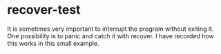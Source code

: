 # recover-test

It is sometimes very important to interrupt the program without exiting it. One possibility is to panic and catch it with recover. I have recorded how this works in this small example.
